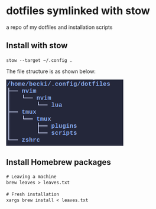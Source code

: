 # dotfiles symlinked with stow
a repo of my dotfiles and installation scripts

## Install with stow
`stow --target ~/.config .`

The file structure is as shown below:

![image of file structure](dotfiles.png)

## Install Homebrew packages

```
# Leaving a machine
brew leaves > leaves.txt

# Fresh installation
xargs brew install < leaves.txt
```

